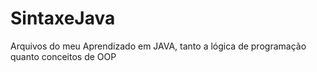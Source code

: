 # SintaxeJava
Arquivos do meu Aprendizado em JAVA, tanto a lógica de programação quanto conceitos de OOP 
